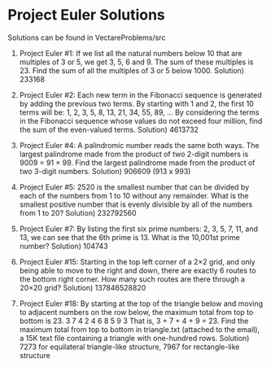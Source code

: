 # Project Euler Solutions

Solutions can be found in VectareProblems/src

1) Project Euler #1: If we list all the natural numbers below 10 that are multiples of 3 or 5, we get 3, 5, 6 and 9. The sum of these multiples is 23.
   Find the sum of all the multiples of 3 or 5 below 1000.
   Solution) 233168

2) Project Euler #2: Each new term in the Fibonacci sequence is generated by adding the previous two terms. By starting with 1 and 2, the first 10 terms will be:
  1, 2, 3, 5, 8, 13, 21, 34, 55, 89, ...
  By considering the terms in the Fibonacci sequence whose values do not exceed four million, find the sum of the even-valued terms.
  Solution) 4613732

3) Project Euler #4: A palindromic number reads the same both ways. The largest palindrome made from the product of two 2-digit numbers is 9009 = 91 × 99.
  Find the largest palindrome made from the product of two 3-digit numbers.
  Solution) 906609 (913 x 993)

4) Project Euler #5: 2520 is the smallest number that can be divided by each of the numbers from 1 to 10 without any remainder. What is the smallest positive number
   that is evenly divisible by all of the numbers from 1 to 20?
   Solution) 232792560

5) Project Euler #7: By listing the first six prime numbers: 2, 3, 5, 7, 11, and 13, we can see that the 6th prime is 13. What is the 10,001st prime number?
   Solution) 104743

6) Project Euler #15: Starting in the top left corner of a 2×2 grid, and only being able to move to the right and down, there are exactly 6 routes to the bottom right
  corner. How many such routes are there through a 20×20 grid?
  Solution) 137846528820

7) Project Euler #18: By starting at the top of the triangle below and moving to adjacent numbers on the row below, the maximum total from top to bottom is 23.
3
7 4
2 4 6
8 5 9 3
That is, 3 + 7 + 4 + 9 = 23. Find the maximum total from top to bottom in triangle.txt (attached to the email), a 15K text file containing a
triangle with one-hundred rows.
Solution) 7273 for equilateral triangle-like structure, 7967 for rectangle-like structure   

